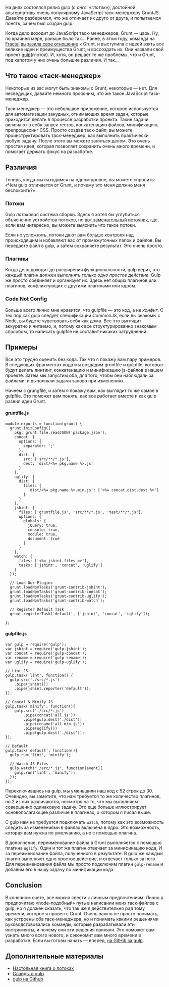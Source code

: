 На днях состоялся релиз gulp (*с англ. «глоток»*), достойной альтернативы очень
популярному JavaScript таск-менеджеру GruntJS. Давайте разберемся, что же
отличает их друго от друга, и попытаемся понять, зачем был создан gulp.

Когда дело доходит до JavaScript таск-менеджеров, Grunt — царь. Ну, по крайней 
мере, раньше было так… Ранее, в этом году, команда на [Fractal][1] 
[выразила свое отношение][2] к Grunt, и выступила с идеей взять все великие идеи
и преимущества Grunt, и воссоздать их. Они назвали свой проект [gulp][3](глоток).
И, хотя, он решает те же проблемы, что и Grunt, под капотом у них очень большие
различия. И так…


## Что такое «таск-менеджер»

Некоторые из вас могут быть знакомы с Grunt, некоторые — нет. Для несведущих,
давайте немного проясним, что же такое JavaScript таск-менеджер.

Таск-менеджер — это небольшое приложение, которое используется для автоматизации
занудных, отнимающих время задач, которые приходится делать в процессе разработки
проекта. Такие задачи включают в себя запуск тестов, конкатенацию файлов, 
минификацию, препроцессинг CSS. Просто создав таск-файл, вы можете
проинструктировать таск-менеджер, как выполнить практически любую задачу. После
этого вы можете заняться делом. Это очень простая идея, которая позволяет
сохранить очень много времени, и помогает держать фокус на разработке.


## Различия

Теперь, когда мы находимся на одном уровне, вы можете спросить: «Чем
gulp отличается от Grunt, и почему это меня должно меня беспокоить?»


### Потоки

Gulp *потоковая* система сборки. Здесь я хотел бы углубиться объяснение устройства
потоков, но [вот замечательный источник][4], где, если вам интересно, вы можете
выяснить что такое потоки.

Если не усложнять, потоки дают вам больше контроля над происходящим и избавляют
вас от промежуточных папок и файлов. Вы передаете файл в gulp, а затем сохраняете
результат. Это очень просто.


### Плагины

Когда дело доходит до расширения функциональности, gulp верит, что каждый 
плагин должен выполнять только *одно простое действие*. Gulp же просто
соединяет и организует их. Здесь нет общих плагинов или плагинов, конфликтующих
с другими плагинами или ядром.

### Code Not Config

Больше всего лично мне нравится, что gulpfile — это код, а не *конфиг*. С тех
пор как gulp следует спецификации CommonJS, если вы знакомы с Node, вы будете
чувствовать себя как дома. Все это выглядит аккуратно и читаемо, и, потому как
все структурированно знакомым способом, то написать gulpfile не составит никаких
затруднений.


## Примеры

Все это трудно оценить без кода. Так что я покажу вам пару примеров. В следующих
фрагментах кода мы создадим gruntfile и gulpfile, которые будут делать линтинг,
конкатенацию и минификацию js-файлов в нашем проекте. Затем мы запустим оба, 
для того, чтобы они наблюдали за файлами, и выполняли задачи заново при изменениях.

Начнем с grungfile, и затем я покажу вам, как выглядит то же самое в gulpfile.
Это поможет вам понять, как все работает вместе и как gulp развил идеи Grunt.

#### gruntfile.js

    module.exports = function(grunt) {
      grunt.initConfig({
        pkg: grunt.file.readJSON('package.json'),
        concat: {
          options: {
            separator: ';'
          },
          dist: {
            src: ['src/**/*.js'],
            dest: 'dist/<%= pkg.name %>.js'
          }
        },
        uglify: {
          dist: {
            files: {
              'dist/<%= pkg.name %>.min.js': ['<%= concat.dist.dest %>']
            }
          }
        },
        jshint: {
          files: ['gruntfile.js', 'src/**/*.js', 'test/**/*.js'],
          options: {
            globals: {
              jQuery: true,
              console: true,
              module: true,
              document: true
            }
          }
        },
        watch: {
          files: ['<%= jshint.files =>'],
          tasks: ['jshint', 'concat', 'uglify']
        }
      });
    
      // Load Our Plugins
      grunt.loadNpmTasks('grunt-contrib-jshint');
      grunt.loadNpmTasks('grunt-contrib-concat');
      grunt.loadNpmTasks('grunt-contrib-uglify');
      grunt.loadNpmTasks('grunt-contrib-watch');
    
      // Register Default Task
      grunt.registerTask('default', ['jshint', 'concat', 'uglify']);
    
    };
    
    

#### gulpfile.js

    var gulp = require('gulp');
    var jshint = require('gulp-jshint');
    var concat = require('gulp-concat');
    var rename = require('gulp-rename');
    var uglify = require('gulp-uglify');
    
    // Lint JS
    gulp.task('lint', function() {
      gulp.src('./src/*.js')
        .pipe(jshint())
        .pipe(jshint.reporter('default'));
    });
    
    // Concat & Minify JS
    gulp.task('minify', function(){
        gulp.src('./src/*.js')
            .pipe(concat('all.js'))
            .pipe(gulp.dest('./dist'))
            .pipe(rename('all.min.js'))
            .pipe(uglify())
            .pipe(gulp.dest('./dist'));
    });
    
    // Default
    gulp.task('default', function(){
      gulp.run('lint', 'minify');
    
      // Watch JS Files
      gulp.watch("./src/*.js", function(event){
        gulp.run('lint', 'minify');
      });
    });
    

Переключившись на gulp, мы уменьшили наш код с 52 строк до 30. Очевидно, вы 
заметите, что нам требуется то же количество плагинов, но 2 из них различаются,
несмотря на то, что мы выполняем совершенно одинаковую задачу. Это еще больше
иллюстрирует основополагающее различие в плагинах, о котором я писал выше.

С gulp нам не требуется подключать `watch`, потому как это возможность следить 
за изменениями в файлах включена в ядро. Это возможность, которая вам нужна
по умолчанию, а не с помощью плагина.

В дополнение, переименование файла в Grunt выполняется с помощью плагина `uglify`.
Один и тот же плагин отвечает за минификацию кода, И за переименование файла,
полученного в результате. В gulp же каждый плагин выполняет одно простое действие,
и отвечает только за него. Для переименования файла мы просто подключим плагин 
`gulp-rename` и добавим его в нашу задачу по минификации кода.


## Conclusion

В конечном счете, все можно свести к личным предпочтениям. Лично я предпочитаю
«node-подобный» путь в написании моих таск-файлов с gulp, но я должен сказать, 
что так же я действительно рад тому времени, которое я провел с Grunt. Очень
важно не просто понимать, как устроены оба таск-менеджера, но и понимать какими
решениями руководстововались команды, которые разрабатывали эти инструменты,
и почему они эти решения приняли. Это поможет вам узнать много всего нового, 
и сэкономит вам много времени в разработке. Если вы готовы начать — вперед, 
[на GitHib за gulp][3].


## Дополнительные материалы

*   [Настольная книга о потоках][5]
*   [Слайды о gulp][2]
*   [gulp на Github][3]

 [1]: http://wearefractal.com "Fractal"
 [2]: http://slid.es/contra/gulp "gulp slideshow on slid.es"
 [3]: https://github.com/wearefractal/gulp "gulp on Github"
 [4]: https://github.com/substack/stream-handbook
 [5]: https://github.com/substack/stream-handbook "Stream Handbook on Github"